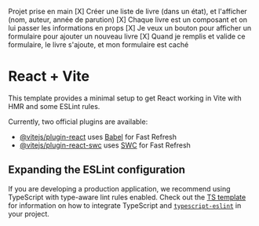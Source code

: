 Projet prise en main
[X] Créer une liste de livre (dans un état), et l'afficher (nom, auteur, année de parution)
[X] Chaque livre est un composant et on lui passer les informations en props
[X] Je veux un bouton pour afficher un formulaire pour ajouter un nouveau livre
[X] Quand je remplis et valide ce formulaire, le livre s'ajoute, et mon formulaire est caché

# React + Vite

This template provides a minimal setup to get React working in Vite with HMR and some ESLint rules.

Currently, two official plugins are available:

- [@vitejs/plugin-react](https://github.com/vitejs/vite-plugin-react/blob/main/packages/plugin-react) uses [Babel](https://babeljs.io/) for Fast Refresh
- [@vitejs/plugin-react-swc](https://github.com/vitejs/vite-plugin-react/blob/main/packages/plugin-react-swc) uses [SWC](https://swc.rs/) for Fast Refresh

## Expanding the ESLint configuration

If you are developing a production application, we recommend using TypeScript with type-aware lint rules enabled. Check out the [TS template](https://github.com/vitejs/vite/tree/main/packages/create-vite/template-react-ts) for information on how to integrate TypeScript and [`typescript-eslint`](https://typescript-eslint.io) in your project.
